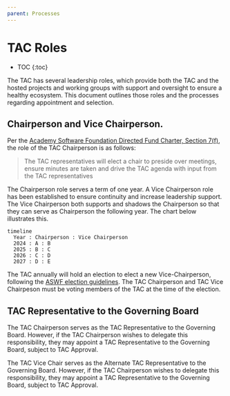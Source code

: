 ```yaml
---
parent: Processes
---
```


# TAC Roles

* TOC
{:toc}

The TAC has several leadership roles, which provide both the TAC and the hosted projects and working groups with 
support and oversight to ensure a healthy ecosystem. This document outlines those roles and the processes
regarding appointment and selection.

## Chairperson and Vice Chairperson.

Per the [Academy Software Foundation Directed Fund Charter, Section 7(f)][ASWF Charter], the role of the TAC Chairperson is as follows:

> The TAC representatives will elect a chair to preside over meetings, ensure minutes are 
taken and drive the TAC agenda with input from the TAC representatives

The Chairperson role serves a term of one year. A Vice Chairperson role has been established to ensure continuity and increase leadership support. The Vice Chairperson both supports and shadows the Chairperson so that they can serve as Chairperson the following year. The chart below illustrates this.

```mermaid
timeline
  Year : Chairperson : Vice Chairperson
  2024 : A : B
  2025 : B : C
  2026 : C : D
  2027 : D : E
```
The TAC annually will hold an election to elect a new Vice-Chairperson, following the [ASWF election guidelines](https://github.com/AcademySoftwareFoundation/foundation/blob/main/elections.md). The TAC Chairperson and TAC Vice Chairpeson must be voting members of the TAC at the time of the election.

## TAC Representative to the Governing Board

The TAC Chairperson serves as the TAC Representative to the Governing Board. However, if the TAC Chairperson wishes to delegate this responsibility, they may appoint a TAC Representative to the Governing Board, subject to TAC Approval.

The TAC Vice Chair serves as the Alternate TAC Representative to the Governing Board. However, if the TAC Chairperson wishes to delegate this responsibility, they may appoint a TAC Representative to the Governing Board, subject to TAC Approval.

[ASWF Charter]: https://charter.aswf.io
